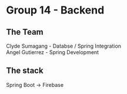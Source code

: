 # Group 14 - Backend

## The Team  
Clyde Sumagang - Databse / Spring Integration  
Angel Gutierrez - Spring Development  

## The stack
Spring Boot -> Firebase
